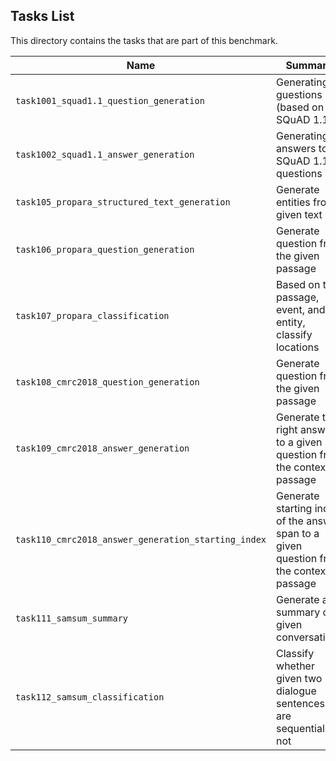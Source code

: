 ## Tasks List 

This directory contains the tasks that are part of this benchmark. 


Name | Summary | Category
---- | ----------- | --------
`task1001_squad1.1_question_generation` | Generating guestions (based on SQuAD 1.1) | Question Generation  
`task1002_squad1.1_answer_generation` | Generating answers to SQuAD 1.1 questions | Answer Generation
`task105_propara_structured_text_generation` | Generate entities from given text | Structured Text Generation
`task106_propara_question_generation` | Generate question from the given passage | Question Generation
`task107_propara_classification` | Based on the passage, event, and entity, classify locations | Classification
`task108_cmrc2018_question_generation` | Generate question from the given passage | Question Generation
`task109_cmrc2018_answer_generation` | Generate the right answer to a given question from the context passage | Answer Generation
`task110_cmrc2018_answer_generation_starting_index` | Generate starting index of the answer span to a given question from the context passage | Answer Generation
`task111_samsum_summary` | Generate a summary of given conversations | Summarization
`task112_samsum_classification` | Classify whether given two dialogue sentences are sequential or not | Classification